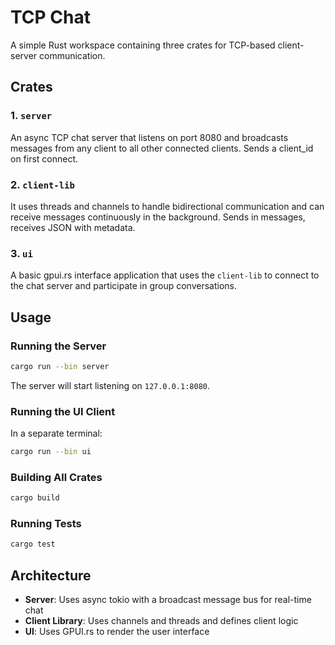 # TCP Chat

A simple Rust workspace containing three crates for TCP-based client-server communication.

## Crates

### 1. `server`
An async TCP chat server that listens on port 8080 and broadcasts messages from any client to all other connected clients. Sends a client_id on first connect.

### 2. `client-lib`
It uses threads and channels to handle bidirectional communication and can receive messages continuously in the background. Sends in messages, receives JSON with metadata.

### 3. `ui`
A basic gpui.rs interface application that uses the `client-lib` to connect to the chat server and participate in group conversations.

## Usage

### Running the Server
```bash
cargo run --bin server
```

The server will start listening on `127.0.0.1:8080`.

### Running the UI Client
In a separate terminal:
```bash
cargo run --bin ui
```

### Building All Crates
```bash
cargo build
```

### Running Tests
```bash
cargo test
```

## Architecture

- **Server**: Uses async tokio with a broadcast message bus for real-time chat
- **Client Library**: Uses channels and threads and defines client logic
- **UI**: Uses GPUI.rs to render the user interface
